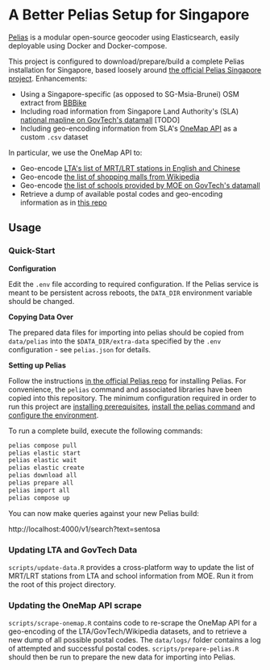 # A Better Pelias Setup for Singapore

[Pelias](https://pelias.github.io/pelias/) is a modular open-source geocoder using Elasticsearch, easily deployable using Docker and Docker-compose.

This project is configured to download/prepare/build a complete Pelias installation for Singapore, based loosely around [the official Pelias Singapore project](https://github.com/pelias/docker/tree/master/projects/singapore). Enhancements:

- Using a Singapore-specific (as opposed to SG-Msia-Brunei) OSM extract from [BBBike](https://download.bbbike.org/osm/bbbike/Singapore/)
- Including road information from Singapore Land Authority's (SLA) [national mapline on GovTech's datamall](https://data.gov.sg/dataset/national-map-line) [TODO]
- Including geo-encoding information from SLA's [OneMap API](https://www.onemap.gov.sg/docs/#onemap-rest-apis) as a custom `.csv` dataset

In particular, we use the OneMap API to:

- Geo-encode [LTA's list of MRT/LRT stations in English and Chinese](https://datamall.lta.gov.sg/content/dam/datamall/datasets/PublicTransportRelated/Train_Station_Codes_and_Chinese_Names.zip)
- Geo-encode [the list of shopping malls from Wikipedia](https://en.wikipedia.org/wiki/List_of_shopping_malls_in_Singapore)
- Geo-encode [the list of schools provided by MOE on GovTech's datamall](https://data.gov.sg/dataset/school-directory-and-information)
- Retrieve a dump of available postal codes and geo-encoding information as in [this repo](https://github.com/xuancong84/singapore-address-heatmap)

## Usage

### Quick-Start

**Configuration**

Edit the `.env` file according to required configuration. If the Pelias service is meant to be persistent across reboots, the `DATA_DIR` environment variable should be changed.

**Copying Data Over**

The prepared data files for importing into pelias should be copied from `data/pelias` into the `$DATA_DIR/extra-data` specified by the `.env` configuration - see `pelias.json` for details.

**Setting up Pelias**

Follow the instructions [in the official Pelias repo](https://github.com/pelias/docker) for installing Pelias. For convenience, the `pelias` command and associated libraries have been copied into this repository. The minimum configuration required in order to run this project are [installing prerequisites](https://github.com/pelias/docker#prerequisites), [install the pelias command](https://github.com/pelias/docker#installing-the-pelias-command) and [configure the environment](https://github.com/pelias/docker#configure-environment).

To run a complete build, execute the following commands:

```bash
pelias compose pull
pelias elastic start
pelias elastic wait
pelias elastic create
pelias download all
pelias prepare all
pelias import all
pelias compose up
```

You can now make queries against your new Pelias build:

http://localhost:4000/v1/search?text=sentosa

### Updating LTA and GovTech Data

`scripts/update-data.R` provides a cross-platform way to update the list of MRT/LRT stations from LTA and school information from MOE. Run it from the root of this project directory.

### Updating the OneMap API scrape

`scripts/scrape-onemap.R` contains code to re-scrape the OneMap API for a geo-encoding of the LTA/GovTech/Wikipedia datasets, and to retrieve a new dump of all possible postal codes. The `data/logs/` folder contains a log of attempted and successful postal codes. `scripts/prepare-pelias.R` should then be run to prepare the new data for importing into Pelias.